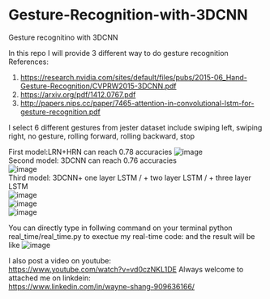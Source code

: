 # Gesture-Recognition-with-3DCNN
Gesture recognitino with 3DCNN

In this repo I will provide 3 different way to do gesture recognition
References:
1. https://research.nvidia.com/sites/default/files/pubs/2015-06_Hand-Gesture-Recognition/CVPRW2015-3DCNN.pdf
1. https://arxiv.org/pdf/1412.0767.pdf
1. http://papers.nips.cc/paper/7465-attention-in-convolutional-lstm-for-gesture-recognition.pdf

I select 6 different gestures from jester dataset include swiping left, swiping right, no gesture, rolling forward, rolling backward, stop

First model:LRN+HRN can reach 0.78 accuracies
![image](https://github.com/waynshang/Gesture-Recognition-with-3DCNN/blob/master/Image/HRN%2BLRN.jpg)   
Second model: 3DCNN can reach 0.76 accuracies   
![image](https://github.com/waynshang/Gesture-Recognition-with-3DCNN/blob/master/Image/3DCNN.jpg)   
Third model: 3DCNN+ one layer LSTM / + two layer LSTM / + three layer LSTM   
![image](https://github.com/waynshang/Gesture-Recognition-with-3DCNN/blob/master/Image/3DCNN%2BLSTM.jpg)   
![image](https://github.com/waynshang/Gesture-Recognition-with-3DCNN/blob/master/Image/3DCNN%2B2LSTM.jpg)   
![image](https://github.com/waynshang/Gesture-Recognition-with-3DCNN/blob/master/Image/3DCNN%2B3LSTM.jpg)   


You can directly type in follwing command on your terminal
python real_time/real_time.py
to exectue my real-time code:
and the result will be like 
![image](https://github.com/waynshang/Gesture-Recognition-with-3DCNN/blob/master/Image/demo.JPG)

I also post a video on youtube:   
https://www.youtube.com/watch?v=vd0czNKL1DE
Always welcome to attached me on linkdein:   
https://www.linkedin.com/in/wayne-shang-909636166/
